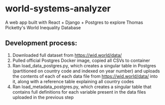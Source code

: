 # world-systems-analyzer
A web app built with React + Django + Postgres to explore Thomas Picketty's World Inequality Database

## Development process:

1. Downloaded full dataset from https://wid.world/data/
2. Pulled official Postgres Docker image, copied all CSVs to container
3. Ran load_data_postgres.py, which creates a singular table in Postgres (partitioned on country code and indexed on year number) and uploads the contents of each of each data file from https://wid.world/data/ into it, along with a reference table explaining all country codes
4. Ran load_metadata_postgres.py, which creates a singular table that contains full definitions for each variable present in the data files uploaded in the previous step